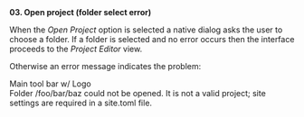 <div>
  <strong>03. Open project (folder select error)</strong>
</div>

When the *Open Project* option is selected a native dialog asks the user to choose a folder. If a folder is selected and no error occurs then the interface proceeds to the *Project Editor* view.

Otherwise an error message indicates the problem:

<div class="wireframe flex padded sml rhythm">
  <span>Main tool bar w/ Logo</span>
</div>

<div class="wireframe flex column padded center error">
  <span>
    Folder /foo/bar/baz could not be opened.
    It is not a valid project; site settings are required in a site.toml file.
  </span>
</div>
